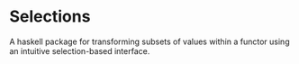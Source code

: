 # Selections

A haskell package for transforming subsets of values within a functor using
an intuitive selection-based interface.
